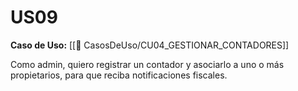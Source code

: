 # US09

**Caso de Uso:** [[📄 CasosDeUso/CU04_GESTIONAR_CONTADORES]]

Como admin, quiero registrar un contador y asociarlo a uno o más propietarios, para que reciba notificaciones fiscales.